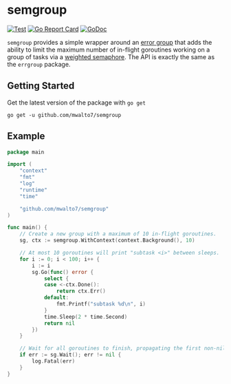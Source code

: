 # semgroup

[![Test](https://github.com/mwalto7/semgroup/workflows/Test/badge.svg?branch=master)](https://github.com/mwalto7/semgroup/actions)
[![Go Report Card](https://goreportcard.com/badge/github.com/mwalto7/semgroup)](https://goreportcard.com/report/github.com/mwalto7/semgroup)
[![GoDoc](https://godoc.org/github.com/mwalto7/semgroup?status.svg)](https://pkg.go.dev/github.com/mwalto7/semgroup?tab=doc)

`semgroup` provides a simple wrapper around an [error group](https://godoc.org/golang.org/x/sync/errgroup)
that adds the ability to limit the maximum number of in-flight goroutines working on a group of tasks
via a [weighted semaphore](https://godoc.org/golang.org/x/sync/semaphore). The API is exactly the same
as the `errgroup` package.

## Getting Started

Get the latest version of the package with `go get`

```
go get -u github.com/mwalto7/semgroup
```

## Example

```go
package main

import (
    "context"
    "fmt"
    "log"
    "runtime"
    "time"

    "github.com/mwalto7/semgroup"
)

func main() {
    // Create a new group with a maximum of 10 in-flight goroutines.
    sg, ctx := semgroup.WithContext(context.Background(), 10)

    // At most 10 goroutines will print "subtask <i>" between sleeps.
    for i := 0; i < 100; i++ {
        i := i
        sg.Go(func() error {
            select {
            case <-ctx.Done():
                return ctx.Err()
            default:
                fmt.Printf("subtask %d\n", i)
            }
            time.Sleep(2 * time.Second)
            return nil
        })
    }

    // Wait for all goroutines to finish, propagating the first non-nil error (if-any).
    if err := sg.Wait(); err != nil {
        log.Fatal(err)
    }
}
```
